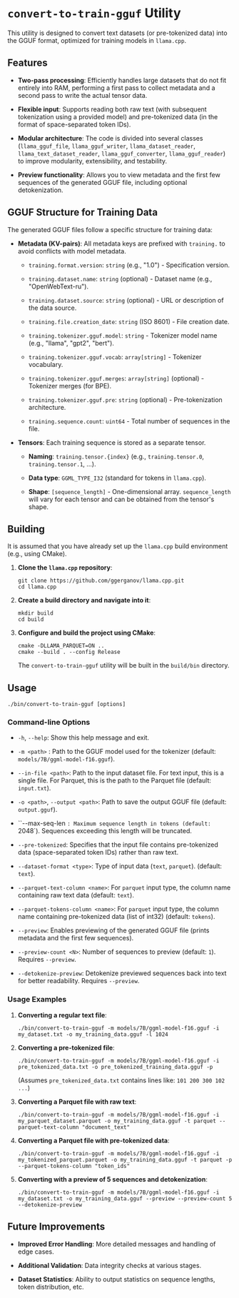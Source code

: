 `convert-to-train-gguf` Utility
===============================

This utility is designed to convert text datasets (or pre-tokenized data) into the GGUF format, optimized for training models in `llama.cpp`.

Features
--------

*   **Two-pass processing**: Efficiently handles large datasets that do not fit entirely into RAM, performing a first pass to collect metadata and a second pass to write the actual tensor data.

*   **Flexible input**: Supports reading both raw text (with subsequent tokenization using a provided model) and pre-tokenized data (in the format of space-separated token IDs).

*   **Modular architecture**: The code is divided into several classes (`llama_gguf_file`, `llama_gguf_writer`, `llama_dataset_reader`, `llama_text_dataset_reader`, `llama_gguf_converter`, `llama_gguf_reader`) to improve modularity, extensibility, and testability.

*   **Preview functionality**: Allows you to view metadata and the first few sequences of the generated GGUF file, including optional detokenization.


GGUF Structure for Training Data
--------------------------------

The generated GGUF files follow a specific structure for training data:

*   **Metadata (KV-pairs)**: All metadata keys are prefixed with `training.` to avoid conflicts with model metadata.

    *   `training.format.version`: `string` (e.g., "1.0") - Specification version.

    *   `training.dataset.name`: `string` (optional) - Dataset name (e.g., "OpenWebText-ru").

    *   `training.dataset.source`: `string` (optional) - URL or description of the data source.

    *   `training.file.creation_date`: `string` (ISO 8601) - File creation date.

    *   `training.tokenizer.gguf.model`: `string` - Tokenizer model name (e.g., "llama", "gpt2", "bert").

    *   `training.tokenizer.gguf.vocab`: `array[string]` - Tokenizer vocabulary.

    *   `training.tokenizer.gguf.merges`: `array[string]` (optional) - Tokenizer merges (for BPE).

    *   `training.tokenizer.gguf.pre`: `string` (optional) - Pre-tokenization architecture.

    *   `training.sequence.count`: `uint64` - Total number of sequences in the file.

*   **Tensors**: Each training sequence is stored as a separate tensor.

    *   **Naming**: `training.tensor.{index}` (e.g., `training.tensor.0`, `training.tensor.1`, ...).

    *   **Data type**: `GGML_TYPE_I32` (standard for tokens in `llama.cpp`).

    *   **Shape**: `[sequence_length]` - One-dimensional array. `sequence_length` will vary for each tensor and can be obtained from the tensor's shape.


Building
--------

It is assumed that you have already set up the `llama.cpp` build environment (e.g., using CMake).

1.  **Clone the `llama.cpp` repository**:

        git clone https://github.com/ggerganov/llama.cpp.git
        cd llama.cpp


2.  **Create a build directory and navigate into it**:

        mkdir build
        cd build


3.  **Configure and build the project using CMake**:

        cmake -DLLAMA_PARQUET=ON ..
        cmake --build . --config Release


    The `convert-to-train-gguf` utility will be built in the `build/bin` directory.


Usage
-----

    ./bin/convert-to-train-gguf [options]


### Command-line Options

*   `-h`, `--help`: Show this help message and exit.

*   `-m <path>` : Path to the GGUF model used for the tokenizer (default: `models/7B/ggml-model-f16.gguf`).

*   `--in-file <path>`: Path to the input dataset file. For text input, this is a single file. For Parquet, this is the path to the Parquet file (default: `input.txt`).

*   `-o <path>`, `--output <path>`: Path to save the output GGUF file (default: `output.gguf`).

*   ``--max-seq-len <length>`: Maximum sequence length in tokens (default: `2048`). Sequences exceeding this length will be truncated.

*   `--pre-tokenized`: Specifies that the input file contains pre-tokenized data (space-separated token IDs) rather than raw text.

*   `--dataset-format <type>`: Type of input data (`text`, `parquet`). (default: `text`).

*   `--parquet-text-column <name>`: For `parquet` input type, the column name containing raw text data (default: `text`).

*   `--parquet-tokens-column <name>`: For `parquet` input type, the column name containing pre-tokenized data (list of int32) (default: `tokens`).

*   `--preview`: Enables previewing of the generated GGUF file (prints metadata and the first few sequences).

*   `--preview-count <N>`: Number of sequences to preview (default: `1`). Requires `--preview`.

*   `--detokenize-preview`: Detokenize previewed sequences back into text for better readability. Requires `--preview`.


### Usage Examples

1.  **Converting a regular text file**:

        ./bin/convert-to-train-gguf -m models/7B/ggml-model-f16.gguf -i my_dataset.txt -o my_training_data.gguf -l 1024


2.  **Converting a pre-tokenized file**:

        ./bin/convert-to-train-gguf -m models/7B/ggml-model-f16.gguf -i pre_tokenized_data.txt -o pre_tokenized_training_data.gguf -p


    (Assumes `pre_tokenized_data.txt` contains lines like: `101 200 300 102 ...`)

3.  **Converting a Parquet file with raw text**:

        ./bin/convert-to-train-gguf -m models/7B/ggml-model-f16.gguf -i my_parquet_dataset.parquet -o my_training_data.gguf -t parquet --parquet-text-column "document_text"


4.  **Converting a Parquet file with pre-tokenized data**:

        ./bin/convert-to-train-gguf -m models/7B/ggml-model-f16.gguf -i my_tokenized_parquet.parquet -o my_training_data.gguf -t parquet -p --parquet-tokens-column "token_ids"


5.  **Converting with a preview of 5 sequences and detokenization**:

        ./bin/convert-to-train-gguf -m models/7B/ggml-model-f16.gguf -i my_dataset.txt -o my_training_data.gguf --preview --preview-count 5 --detokenize-preview



Future Improvements
-------------------

*   **Improved Error Handling**: More detailed messages and handling of edge cases.

*   **Additional Validation**: Data integrity checks at various stages.

*   **Dataset Statistics**: Ability to output statistics on sequence lengths, token distribution, etc.
